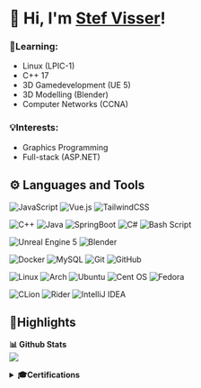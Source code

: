 # 👋 Hi, I'm <a href="https://github.com/ZalmoraDev">Stef Visser</a>!

### 🧠Learning:
<ul>
  <li>Linux (LPIC-1)</li>
  <li>C++ 17</li>
  <li>3D Gamedevelopment (UE 5)</li>
  <li>3D Modelling (Blender)</li>
  <li>Computer Networks (CCNA)</li>
</ul>

### 💡Interests:
<ul>
  <li>Graphics Programming</li>
  <li>Full-stack (ASP.NET)</li>
</ul>

## ⚙️ Languages and Tools

![JavaScript](https://img.shields.io/badge/javascript-323330.svg?style=for-the-badge&logo=javascript&logoColor=%23F7DF1E)
![Vue.js](https://img.shields.io/badge/vuejs-35495e.svg?style=for-the-badge&logo=vuedotjs&logoColor=%234FC08D)
![TailwindCSS](https://img.shields.io/badge/tailwindcss-38B2AC.svg?style=for-the-badge&logo=tailwind-css&logoColor=white)
<!-- ![HTML5](https://img.shields.io/badge/html5-%23E34F26.svg?style=for-the-badge&logo=html5&logoColor=white) -->
<!-- ![CSS3](https://img.shields.io/badge/css3-1572B6.svg?style=for-the-badge&logo=css&logoColor=white) -->

![C++](https://img.shields.io/badge/c++-084a86.svg?style=for-the-badge&logo=c%2B%2B&logoColor=white)
![Java](https://img.shields.io/badge/java-ED8B00?style=for-the-badge&logo=openjdk&logoColor=white)
![SpringBoot](https://img.shields.io/badge/springboot-72b545?style=for-the-badge&logo=springboot&logoColor=white)
![C#](https://img.shields.io/badge/c%23-512bd4.svg?style=for-the-badge&logo=csharp&logoColor=white)
![Bash Script](https://img.shields.io/badge/bash-121011.svg?style=for-the-badge&logo=gnu-bash&logoColor=white)

![Unreal Engine 5](https://img.shields.io/badge/unreal%A0engine%A05-000000.svg?style=for-the-badge&logo=unrealengine&logoColor=white)
![Blender](https://img.shields.io/badge/blender-eb7a08.svg?style=for-the-badge&logo=blender&logoColor=white)

![Docker](https://img.shields.io/badge/docker-0db7ed.svg?style=for-the-badge&logo=docker&logoColor=white)
![MySQL](https://img.shields.io/badge/mysql-4479A1.svg?style=for-the-badge&logo=mysql&logoColor=white)
![Git](https://img.shields.io/badge/git-F05033.svg?style=for-the-badge&logo=git&logoColor=white)
![GitHub](https://img.shields.io/badge/github-121011.svg?style=for-the-badge&logo=github&logoColor=white)

![Linux](https://img.shields.io/badge/Linux-FCC624?style=for-the-badge&logo=linux&logoColor=black)
![Arch](https://img.shields.io/badge/Arch%20(btw)-1793D1?style=for-the-badge&logo=arch-linux&logoColor=white)
![Ubuntu](https://img.shields.io/badge/Ubuntu-E95420?style=for-the-badge&logo=ubuntu&logoColor=white)
![Cent OS](https://img.shields.io/badge/cent%20os%20stream-002260?style=for-the-badge&logo=centos&logoColor=F0F0F0)
![Fedora](https://img.shields.io/badge/Fedora-294172?style=for-the-badge&logo=fedora&logoColor=white)

![CLion](https://img.shields.io/badge/CLion-21d789?style=for-the-badge&logo=clion&logoColor=white)
![Rider](https://img.shields.io/badge/Rider-dd1265.svg?style=for-the-badge&logo=Rider&logoColor=white)
![IntelliJ IDEA](https://img.shields.io/badge/IntelliJ-087cfa.svg?style=for-the-badge&logo=intellij-idea&logoColor=white)

## 📁Highlights
  <b>📊 Github Stats</b><br>
<a href="https://github.com/ZalmoraDev/ZalmoraDev">
  <img src="https://github-readme-stats.vercel.app/api/top-langs/?username=ZalmoraDev&theme=dark" />
</a>

<details>
  <summary><b>🎓Certifications</b></summary>
<!--     <img align="left" alt="Logo of LinkedIn" width="48px" style="padding-right:5px;" src="https://encrypted-tbn0.gstatic.com/images?q=tbn:ANd9GcSPNLVVS0PaqrSH66PI7NmuwF_R9rGAs1Q7iA&s"/>
    <a href="">CCNA</a> @ Cisco<br>
    ??? 2025 - ??? 20xx | Official Certification
    <br><br>
    <img align="left" alt="Logo of LinkedIn" width="48px" style="padding-right:5px;" src="https://encrypted-tbn0.gstatic.com/images?q=tbn:ANd9GcR0CUoJGuupeW1MZ0oYuStA8-J-66LaZUs_Xg&s"/>
    <a href="">LPIC-1</a> @ Linux Professional Institute<br>
    ??? 2025 - ??? 20xx | Official Certification
    <br><br>
    <img align="left" alt="Logo of LinkedIn" width="48px" style="padding-right:5px;" src="https://assets.dryicons.com/uploads/icon/svg/8337/a347cd89-1662-4421-be90-58e5e8004eae.svg"/>
    <a href="">Advanced C++: Building Projects with CMake</a> @ Károly Nyisztor<br>
    ??? 2025 | LinkedIn Learning, Course
    <br><br>-->
    <img align="left" alt="Logo of OpenEDG C++ Institute" width="48px" style="padding-right:5px;" src="https://media.licdn.com/dms/image/v2/D4E0DAQGF3wv87tVwuA/img_100_trans/img_100_trans/0/1712956868139?e=1758805200&v=beta&t=f_46g_NNsu4mmcdEXYijPXZdCwf9X-RFKWNTZsO53go"/>
    <a href="https://www.linkedin.com/learning/certificates/5de16b74578127db5b3ae67b9fbb12aed8a2e9230514437e5a1455707819b9ac">C++ Programming Professional Certificate</a> @ OpenEDG C++ Institute<br>
    Sep 2025 | LinkedIn Learning, Professional Certificate
    <br><br>
    <img align="left" alt="Logo of Docker, Inc." width="48px" style="padding-right:5px;" src="https://pbs.twimg.com/profile_images/1816856437567406080/ByISu1ft_400x400.jpg"/>
    <a href="https://www.linkedin.com/learning/certificates/3ca0b522be99daa8a66d554eb1003eb8a68430cc2ca2610485b851cad44487cb?lipi=urn%3Ali%3Apage%3Ad_flagship3_profile_view_base%3B402G6b6NSk2tSew7quV3hA%3D%3D">Docker Certificate of Completion</a> @ Docker, Inc<br>
    Feb 2025 | LinkedIn Learning, Professional Certificate
    <br>
  <hr>
    <img align="left" alt="Logo of Inholland" width="48px" style="padding-right:5px;" src="https://yt3.googleusercontent.com/EibQUZzBx8L8qTQGlEJREEf7zdGLeUDo3DEL7blCfIvpsNA2wsqCQpx0nk20GB0ngpMD0AlcBA=s900-c-k-c0x00ffffff-no-rj"/>
    <a href="https://www.inholland.nl/opleidingen/informatica-voltijd/">Informatics</a> @ Inholland Haarlem (Dutch)<br>
    Sep 2024 | Propaedeutic Diploma (First year completion)
    <br>
  <hr>
    <img align="left" alt="Logo of Nova College" width="48px" style="padding-right:10px;" src="https://www.novacollege.nl/Content/img/favicon.png"/>
    <a href="https://www.novacollege.nl/opleidingen/alle-opleidingen/software-developer/">Application- and mediadeveloper</a> @ Nova College Beverwijk (Dutch)<br>
    Jun 2022 | Secondary vocational education (MBO)
</details>

<!--
<details>
  <summary><b>💿Used hard- & software</b></summary>
  <ul>
    <li><b>Laptop</b>: Lenovo Legion 5 Pro (RTX 3070)</li>
    <li><b>OS</b>: Windows 11 & Fedora 41 KDE (Dual boot)</li>
  </ul>

  <ul>
    <li><b>Dev Tools</b>:
         <ul>
            <li>Jetbrains Suite (Rider, InteliJ, PhpStorm & CLion)</li>
            <li>VSCode</li>
            <li>CMD & WSL</li>
            <li>Unreal Engine 5.x</li>
            <li>draw.io (UML)</li>
        </ul>
    </li>
    <li><b>Creative work</b>:
         <ul>
            <li>Blender</li>
            <li>FL Studio</li>
            <li>Adobe CC (Ps, Ai & Substance 3D Painter)</li>
        </ul>
    </li>
        <li><b>Other</b>:
         <ul>
            <li>Brave Browser</li>
            <li>Notion (Notes)</li>
            <li>Anki (Flashcards)</li>
            <li>TickTick (To-do App)</li>
        </ul>
    </li>
  </ul>
</details>
-->


<!--
Here are some ideas to get you started:

- 🔭 I’m currently working on ...
- 🌱 I’m currently learning ...
- 👯 I’m looking to collaborate on ...
- 🤔 I’m looking for help with ...
- 💬 Ask me about ...
- 📫 How to reach me: ...
- 😄 Pronouns: ...
- ⚡ Fun fact: ...
-->
